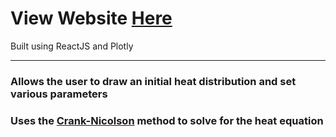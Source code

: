 # View Website [Here](https://borisjancic.github.io/Heat-Equation/)

Built using ReactJS and Plotly

---
### Allows the user to draw an initial heat distribution and set various parameters  
### Uses the [Crank-Nicolson](https://en.wikipedia.org/wiki/Crank%E2%80%93Nicolson_method) method to solve for the heat equation  
